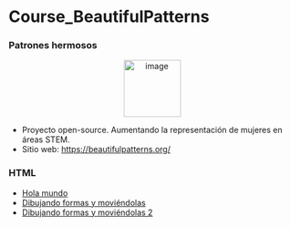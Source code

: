 # Course_BeautifulPatterns

### Patrones hermosos
<p align="center">
<img width="100" alt="image" src="https://user-images.githubusercontent.com/89166148/170891688-e915c1f3-afb9-4700-bb6d-1aa366994a13.png">
</p>

- Proyecto open-source. Aumentando la representación de mujeres en áreas STEM.
- Sitio web: https://beautifulpatterns.org/


### HTML     
- [Hola mundo](https://github.com/HannyCarballo/Course_BeautifulPatterns/blob/master/HTML/holaMundo.html)
- [Dibujando formas y moviéndolas](https://github.com/HannyCarballo/Course_BeautifulPatterns/blob/master/HTML/formas.html)
- [Dibujando formas y moviéndolas 2](https://github.com/HannyCarballo/Course_BeautifulPatterns/blob/master/HTML/formas2.html)
